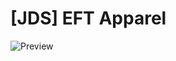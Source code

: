 # [JDS] EFT Apparel
 
![Preview](https://user-images.githubusercontent.com/20696842/109420987-6a00ce80-79a3-11eb-8b21-0582aa563fba.png)
